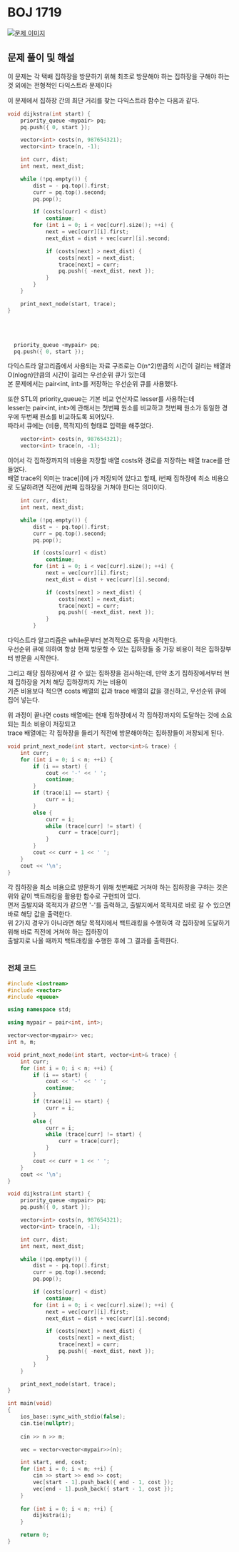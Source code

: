 # BOJ 1719

[![문제 이미지](https://github.com/PNU-PULSE/2021-Fall/blob/main/Dijkstra/BOJ_1719/1.png)](https://www.acmicpc.net/problem/1719)

## 문제 풀이 및 해설

이 문제는 각 택배 집하장을 방문하기 위해 최초로 방문해야 하는 집하장을 구해야 하는 것 외에는 전형적인 다익스트라 문제이다 <br>


이 문제에서 집하장 간의 최단 거리를 찾는 다익스트라 함수는 다음과 같다.
```C++
void dijkstra(int start) {
	priority_queue <mypair> pq;
	pq.push({ 0, start });

	vector<int> costs(n, 987654321);
	vector<int> trace(n, -1);

	int curr, dist;
	int next, next_dist;

	while (!pq.empty()) {
		dist = - pq.top().first;
		curr = pq.top().second;
		pq.pop();

		if (costs[curr] < dist)
			continue;
		for (int i = 0; i < vec[curr].size(); ++i) {
			next = vec[curr][i].first;
			next_dist = dist + vec[curr][i].second;

			if (costs[next] > next_dist) { 
				costs[next] = next_dist;
				trace[next] = curr;
				pq.push({ -next_dist, next });
			}
		}
	}

	print_next_node(start, trace);
}
```
<br>
<br>

```C++
  priority_queue <mypair> pq;
  pq.push({ 0, start });
```
다익스트라 알고리즘에서 사용되는 자료 구조로는 O(n^2)만큼의 시간이 걸리는 배열과 O(nlogn)만큼의 시간이 걸리는 우선순위 큐가 있는데 <br>
본 문제에서는 pair<int,  int>를 저장하는 우선순위 큐를 사용했다. <br>

또한 STL의 priority_queue는 기본 비교 연산자로 lesser를 사용하는데 <br>
lesser는 pair<int, int>에 관해서는 첫번쨰 원소를 비교하고 첫번째 원소가 동일한 경우에 두번째 원소를 비교하도록 되어있다. <br>
따라서 큐에는 {비용, 목적지}의 형태로 입력을 해주었다. <br>

```C++
	vector<int> costs(n, 987654321);
	vector<int> trace(n, -1);
```
이어서 각 집하장까지의 비용을 저장할 배열 costs와 경로를 저장하는 배열 trace를 만들었다. <br>
배열 trace의 의미는 trace[i]에 j가 저장되어 있다고 할때, i번째 집하장에 최소 비용으로 도달하려면 직전에 j번째 집하장을 거쳐야 한다는 의미이다. <br>

```C++
	int curr, dist;
	int next, next_dist;

	while (!pq.empty()) {
		dist = - pq.top().first;
		curr = pq.top().second;
		pq.pop();

		if (costs[curr] < dist)
			continue;
		for (int i = 0; i < vec[curr].size(); ++i) {
			next = vec[curr][i].first;
			next_dist = dist + vec[curr][i].second;

			if (costs[next] > next_dist) { 
				costs[next] = next_dist;
				trace[next] = curr;
				pq.push({ -next_dist, next });
			}
		}
```
다익스트라 알고리즘은 while문부터 본격적으로 동작을 시작한다. <br>
우선순위 큐에 의하여 항상 현재 방문할 수 있는 집하장들 중 가장 비용이 적은 집하장부터 방문을 시작한다. <br>

그리고 해당 집하장에서 갈 수 있는 집하장을 검사하는데, 만약 초기 집하장에서부터 현재 집하장을 거처 해당 집하장까지 가는 비용이 <br>
기존 비용보다 적으면 costs 배열의 값과 trace 배열의 값을 갱신하고, 우선순위 큐에 집어 넣는다.

위 과정이 끝나면 costs 배열에는 현재 집하장에서 각 집하장까지의 도달하는 것에 소요되는 최소 비용이 저장되고 <br>
trace 배열에는 각 집하장을 들리기 직전에 방문해야하는 집하장들이 저장되게 된다. <br>

```C++
void print_next_node(int start, vector<int>& trace) {
	int curr;
	for (int i = 0; i < n; ++i) {
		if (i == start) {
			cout << '-' << ' ';
			continue;
		}
		if (trace[i] == start) {
			curr = i;
		}
		else {
			curr = i;
			while (trace[curr] != start) {
				curr = trace[curr];
			}
		}
		cout << curr + 1 << ' ';
	}
	cout << '\n';
}
```
각 집하장을 최소 비용으로 방문하기 위해 첫번째로 거쳐야 하는 집하장을 구하는 것은 <br>
위와 같이 백트래킹을 활용한 함수로 구현되어 있다. <br>
먼저 출발지와 목적지가 같으면 '-'를 출력하고, 출발지에서 목적지로 바로 갈 수 있으면 바로 해당 값을 출력한다. <br>
위 2가지 경우가 아니라면 해당 목적지에서 백트래킹을 수행하여 각 집하장에 도달하기 위해 바로 직전에 거쳐야 하는 집하장이 <br>
출발지로 나올 때까지 백트래킹을 수행한 후에 그 결과를 출력한다. <br>
<br>

### 전체 코드
```C++
#include <iostream>
#include <vector>
#include <queue>

using namespace std;

using mypair = pair<int, int>;

vector<vector<mypair>> vec;
int n, m;

void print_next_node(int start, vector<int>& trace) {
	int curr;
	for (int i = 0; i < n; ++i) {
		if (i == start) {
			cout << '-' << ' ';
			continue;
		}
		if (trace[i] == start) {
			curr = i;
		}
		else {
			curr = i;
			while (trace[curr] != start) {
				curr = trace[curr];
			}
		}
		cout << curr + 1 << ' ';
	}
	cout << '\n';
}

void dijkstra(int start) {
	priority_queue <mypair> pq;
	pq.push({ 0, start });

	vector<int> costs(n, 987654321);
	vector<int> trace(n, -1);

	int curr, dist;
	int next, next_dist;

	while (!pq.empty()) {
		dist = - pq.top().first;
		curr = pq.top().second;
		pq.pop();

		if (costs[curr] < dist)
			continue;
		for (int i = 0; i < vec[curr].size(); ++i) {
			next = vec[curr][i].first;
			next_dist = dist + vec[curr][i].second;

			if (costs[next] > next_dist) { 
				costs[next] = next_dist;
				trace[next] = curr;
				pq.push({ -next_dist, next });
			}
		}
	}

	print_next_node(start, trace);
}

int main(void)
{
	ios_base::sync_with_stdio(false);
	cin.tie(nullptr);
	
	cin >> n >> m;

	vec = vector<vector<mypair>>(n);

	int start, end, cost;
	for (int i = 0; i < m; ++i) {
		cin >> start >> end >> cost;
		vec[start - 1].push_back({ end - 1, cost });
		vec[end - 1].push_back({ start - 1, cost });
	}
	   
	for (int i = 0; i < n; ++i) {
		dijkstra(i);
	}

	return 0;
}
```
